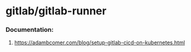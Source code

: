# gitlab/gitlab-runner
### Documentation:
1. https://adambcomer.com/blog/setup-gitlab-cicd-on-kubernetes.html
